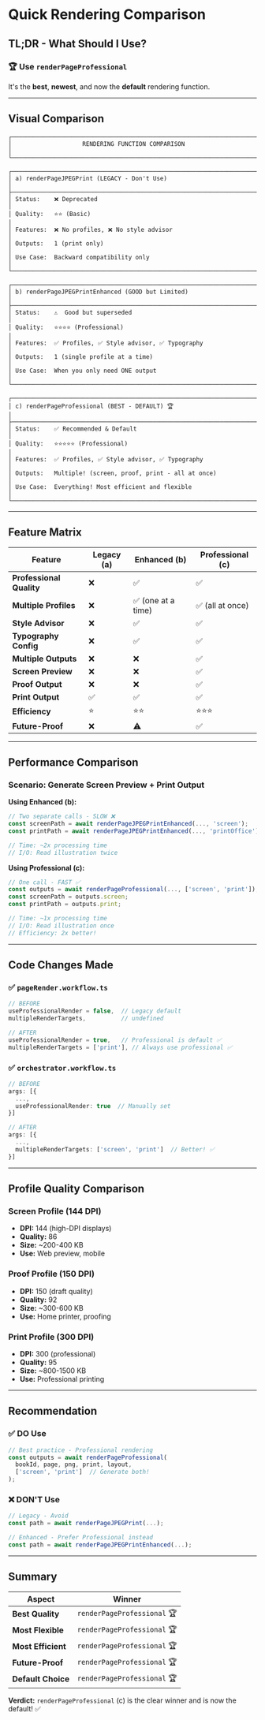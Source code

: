 # Quick Rendering Comparison

## TL;DR - What Should I Use?

### 🏆 **Use `renderPageProfessional`**

It's the **best**, **newest**, and now the **default** rendering function.

---

## Visual Comparison

```
┌─────────────────────────────────────────────────────────────────────┐
│                    RENDERING FUNCTION COMPARISON                     │
└─────────────────────────────────────────────────────────────────────┘

┌──────────────────────────────────────────────────────────────────────┐
│ a) renderPageJPEGPrint (LEGACY - Don't Use)                          │
├──────────────────────────────────────────────────────────────────────┤
│ Status:    ❌ Deprecated                                              │
│ Quality:   ⭐⭐ (Basic)                                               │
│ Features:  ❌ No profiles, ❌ No style advisor                         │
│ Outputs:   1 (print only)                                            │
│ Use Case:  Backward compatibility only                               │
└──────────────────────────────────────────────────────────────────────┘

┌──────────────────────────────────────────────────────────────────────┐
│ b) renderPageJPEGPrintEnhanced (GOOD but Limited)                    │
├──────────────────────────────────────────────────────────────────────┤
│ Status:    ⚠️  Good but superseded                                    │
│ Quality:   ⭐⭐⭐⭐ (Professional)                                      │
│ Features:  ✅ Profiles, ✅ Style advisor, ✅ Typography                │
│ Outputs:   1 (single profile at a time)                              │
│ Use Case:  When you only need ONE output                             │
└──────────────────────────────────────────────────────────────────────┘

┌──────────────────────────────────────────────────────────────────────┐
│ c) renderPageProfessional (BEST - DEFAULT) 🏆                        │
├──────────────────────────────────────────────────────────────────────┤
│ Status:    ✅ Recommended & Default                                   │
│ Quality:   ⭐⭐⭐⭐⭐ (Professional)                                     │
│ Features:  ✅ Profiles, ✅ Style advisor, ✅ Typography                │
│ Outputs:   Multiple! (screen, proof, print - all at once)            │
│ Use Case:  Everything! Most efficient and flexible                   │
└──────────────────────────────────────────────────────────────────────┘
```

---

## Feature Matrix

| Feature | Legacy (a) | Enhanced (b) | **Professional (c)** |
|---------|-----------|--------------|---------------------|
| **Professional Quality** | ❌ | ✅ | ✅ |
| **Multiple Profiles** | ❌ | ✅ (one at a time) | ✅ (all at once) |
| **Style Advisor** | ❌ | ✅ | ✅ |
| **Typography Config** | ❌ | ✅ | ✅ |
| **Multiple Outputs** | ❌ | ❌ | ✅ |
| **Screen Preview** | ❌ | ❌ | ✅ |
| **Proof Output** | ❌ | ❌ | ✅ |
| **Print Output** | ✅ | ✅ | ✅ |
| **Efficiency** | ⭐ | ⭐⭐ | ⭐⭐⭐ |
| **Future-Proof** | ❌ | ⚠️ | ✅ |

---

## Performance Comparison

### Scenario: Generate Screen Preview + Print Output

**Using Enhanced (b):**
```typescript
// Two separate calls - SLOW ❌
const screenPath = await renderPageJPEGPrintEnhanced(..., 'screen');
const printPath = await renderPageJPEGPrintEnhanced(..., 'printOffice');

// Time: ~2x processing time
// I/O: Read illustration twice
```

**Using Professional (c):**
```typescript
// One call - FAST ✅
const outputs = await renderPageProfessional(..., ['screen', 'print']);
const screenPath = outputs.screen;
const printPath = outputs.print;

// Time: ~1x processing time
// I/O: Read illustration once
// Efficiency: 2x better!
```

---

## Code Changes Made

### ✅ `pageRender.workflow.ts`

```typescript
// BEFORE
useProfessionalRender = false,  // Legacy default
multipleRenderTargets,          // undefined

// AFTER
useProfessionalRender = true,   // Professional is default ✅
multipleRenderTargets = ['print'], // Always use professional ✅
```

### ✅ `orchestrator.workflow.ts`

```typescript
// BEFORE
args: [{ 
  ..., 
  useProfessionalRender: true  // Manually set
}]

// AFTER
args: [{ 
  ..., 
  multipleRenderTargets: ['screen', 'print']  // Better! ✅
}]
```

---

## Profile Quality Comparison

### Screen Profile (144 DPI)
- **DPI:** 144 (high-DPI displays)
- **Quality:** 86
- **Size:** ~200-400 KB
- **Use:** Web preview, mobile

### Proof Profile (150 DPI)
- **DPI:** 150 (draft quality)
- **Quality:** 92
- **Size:** ~300-600 KB
- **Use:** Home printer, proofing

### Print Profile (300 DPI)
- **DPI:** 300 (professional)
- **Quality:** 95
- **Size:** ~800-1500 KB
- **Use:** Professional printing

---

## Recommendation

### ✅ DO Use
```typescript
// Best practice - Professional rendering
const outputs = await renderPageProfessional(
  bookId, page, png, print, layout, 
  ['screen', 'print']  // Generate both!
);
```

### ❌ DON'T Use
```typescript
// Legacy - Avoid
const path = await renderPageJPEGPrint(...);

// Enhanced - Prefer Professional instead
const path = await renderPageJPEGPrintEnhanced(...);
```

---

## Summary

| Aspect | Winner |
|--------|--------|
| **Best Quality** | `renderPageProfessional` 🏆 |
| **Most Flexible** | `renderPageProfessional` 🏆 |
| **Most Efficient** | `renderPageProfessional` 🏆 |
| **Future-Proof** | `renderPageProfessional` 🏆 |
| **Default Choice** | `renderPageProfessional` 🏆 |

**Verdict:** `renderPageProfessional` (c) is the clear winner and is now the default! ✅

